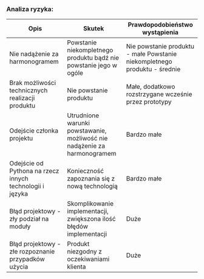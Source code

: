 ### Analiza ryzyka:

| Opis          | Skutek | Prawdopodobieństwo wystąpienia |
| ------------- | ------------- | ------------- |
| Nie nadążenie za harmonogramem  | Powstanie niekompletnego produktu bądź nie powstanie jego w ogóle  | Nie powstanie produktu - małe  Powstanie niekompletnego produktu - średnie
| Brak możliwości technicznych realizacji produktu  | Nie powstanie produktu  | Małe, dodatkowo rozstrzygane wcześnie przez prototypy
|Odejście członka projektu	|   Utrudnione warunki powstawanie, możliwość nie nadążenie za harmonogramem  |    Bardzo małe   |
| Odejście od Pythona na rzecz innych technologii i języka| Konieczność zapoznania się z nową technologią| Bardzo małe
| Błąd projektowy - zły podział na moduły| Skomplikowanie implementacji, zwiększona ilość błędów implementacji| Duże
| Błąd projektowy - złe rozpoznanie przypadków użycia| Produkt niezgodny z oczekiwaniami klienta| Duże
